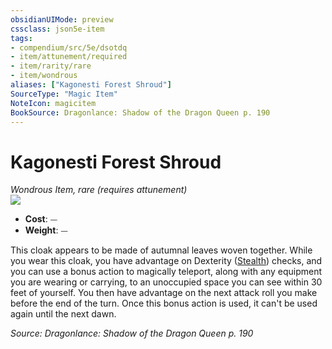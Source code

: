 ```yaml
---
obsidianUIMode: preview
cssclass: json5e-item
tags:
- compendium/src/5e/dsotdq
- item/attunement/required
- item/rarity/rare
- item/wondrous
aliases: ["Kagonesti Forest Shroud"]
SourceType: "Magic Item"
NoteIcon: magicitem
BookSource: Dragonlance: Shadow of the Dragon Queen p. 190
---
```

# Kagonesti Forest Shroud
*Wondrous Item, rare (requires attunement)*  
![](/2-Mechanics/CLI/items/img/kagonesti-forest-shroud.webp#right)  

- **Cost**: ⏤
- **Weight**: ⏤

This cloak appears to be made of autumnal leaves woven together. While you wear this cloak, you have advantage on Dexterity ([Stealth](/2-Mechanics/CLI/rules/skills.md#Stealth)) checks, and you can use a bonus action to magically teleport, along with any equipment you are wearing or carrying, to an unoccupied space you can see within 30 feet of yourself. You then have advantage on the next attack roll you make before the end of the turn. Once this bonus action is used, it can't be used again until the next dawn.

*Source: Dragonlance: Shadow of the Dragon Queen p. 190*